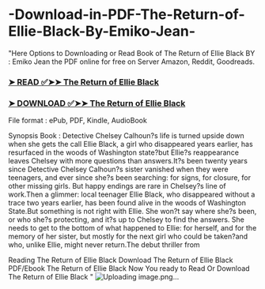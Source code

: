 # -Download-in-PDF-The-Return-of-Ellie-Black-By-Emiko-Jean-

"Here Options to Downloading or Read Book of The Return of Ellie Black BY : Emiko Jean the PDF online for free on Server Amazon, Reddit, Goodreads.



### [➤ READ ✅➤➤ The Return of Ellie Black](https://en.ebooksteach.xyz/?book=199798460-the-return-of-ellie-black)
### [➤ DOWNLOAD ✅➤➤ The Return of Ellie Black](https://en.ebooksteach.xyz/?book=199798460-the-return-of-ellie-black)



File format : ePub, PDF, Kindle, AudioBook

Synopsis Book : Detective Chelsey Calhoun?s life is turned upside down when she gets the call Ellie Black, a girl who disappeared years earlier, has resurfaced in the woods of Washington state?but Ellie?s reappearance leaves Chelsey with more questions than answers.It?s been twenty years since Detective Chelsey Calhoun?s sister vanished when they were teenagers, and ever since she?s been searching: for signs, for closure, for other missing girls. But happy endings are rare in Chelsey?s line of work.Then a glimmer: local teenager Ellie Black, who disappeared without a trace two years earlier, has been found alive in the woods of Washington State.But something is not right with Ellie. She won?t say where she?s been, or who she?s protecting, and it?s up to Chelsey to find the answers. She needs to get to the bottom of what happened to Ellie: for herself, and for the memory of her sister, but mostly for the next girl who could be taken?and who, unlike Ellie, might never return.The debut thriller from 

Reading The Return of Ellie Black
Download The Return of Ellie Black
PDF/Ebook The Return of Ellie Black
Now You ready to Read Or Download The Return of Ellie Black
"
![Uploading image.png…]()
